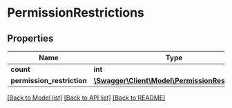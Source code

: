 # PermissionRestrictions

## Properties
Name | Type | Description | Notes
------------ | ------------- | ------------- | -------------
**count** | **int** |  | [optional] 
**permission_restriction** | [**\Swagger\Client\Model\PermissionRestriction[]**](PermissionRestriction.md) |  | [optional] 

[[Back to Model list]](../README.md#documentation-for-models) [[Back to API list]](../README.md#documentation-for-api-endpoints) [[Back to README]](../README.md)


